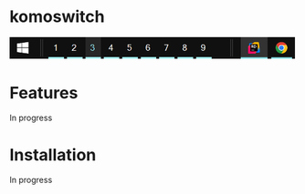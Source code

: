 # komoswitch
<img src="images%2Fkomoswitch.png" alt="komoswitch" width="500"/>

# Features
In progress

# Installation
In progress
